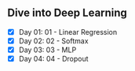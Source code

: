 ## Dive into Deep Learning

- [x] Day 01: 01 - Linear Regression
- [x] Day 02: 02 - Softmax
- [x] Day 03: 03 - MLP
- [x] Day 04: 04 - Dropout
